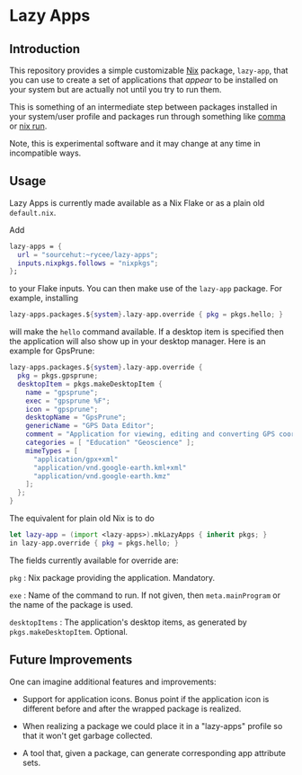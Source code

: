 # Lazy Apps

## Introduction

This repository provides a simple customizable [Nix][] package,
`lazy-app`, that you can use to create a set of applications that
_appear_ to be installed on your system but are actually not until you
try to run them.

This is something of an intermediate step between packages installed
in your system/user profile and packages run through something like
[comma][] or [nix run][].

Note, this is experimental software and it may change at any time in
incompatible ways.

[Nix]: https://nixos.org/nix/
[comma]: https://github.com/nix-community/comma
[nix run]: https://nixos.org/manual/nix/stable/command-ref/new-cli/nix3-run

## Usage

Lazy Apps is currently made available as a Nix Flake or as a plain old
`default.nix`.

Add

``` nix
lazy-apps = {
  url = "sourcehut:~rycee/lazy-apps";
  inputs.nixpkgs.follows = "nixpkgs";
};
```

to your Flake inputs. You can then make use of the `lazy-app` package.
For example, installing

``` nix
lazy-apps.packages.${system}.lazy-app.override { pkg = pkgs.hello; }
```

will make the `hello` command available. If a desktop item is
specified then the application will also show up in your desktop
manager. Here is an example for GpsPrune:

``` nix
lazy-apps.packages.${system}.lazy-app.override {
  pkg = pkgs.gpsprune;
  desktopItem = pkgs.makeDesktopItem {
    name = "gpsprune";
    exec = "gpsprune %F";
    icon = "gpsprune";
    desktopName = "GpsPrune";
    genericName = "GPS Data Editor";
    comment = "Application for viewing, editing and converting GPS coordinate data";
    categories = [ "Education" "Geoscience" ];
    mimeTypes = [
      "application/gpx+xml"
      "application/vnd.google-earth.kml+xml"
      "application/vnd.google-earth.kmz"
    ];
  };
}
```

The equivalent for plain old Nix is to do

```nix
let lazy-app = (import <lazy-apps>).mkLazyApps { inherit pkgs; }
in lazy-app.override { pkg = pkgs.hello; }
```

The fields currently available for override are:

`pkg`
: Nix package providing the application. Mandatory.

`exe`
: Name of the command to run. If not given, then `meta.mainProgram` or
  the name of the package is used.

`desktopItems` : The application's desktop items, as generated by
`pkgs.makeDesktopItem`. Optional.

## Future Improvements

One can imagine additional features and improvements:

- Support for application icons. Bonus point if the application icon
  is different before and after the wrapped package is realized.

- When realizing a package we could place it in a "lazy-apps" profile
  so that it won't get garbage collected.

- A tool that, given a package, can generate corresponding app
  attribute sets.
